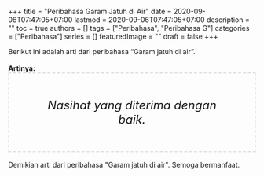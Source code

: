 +++
title = "Peribahasa Garam Jatuh di Air"
date = 2020-09-06T07:47:05+07:00
lastmod = 2020-09-06T07:47:05+07:00
description = ""
toc = true
authors = []
tags = ["Peribahasa", "Peribahasa G"]
categories = ["Peribahasa"]
series = []
featuredImage = ""
draft = false
+++

<div dir="ltr" style="text-align: left;" trbidi="on"><div style="text-align: justify;">Berikut ini adalah arti dari peribahasa “Garam jatuh di air”.</div><br /><div style="text-align: justify;"><b>Artinya:</b></div><div style="border: 2px dashed #ddd; font-size: 24px; height: auto; margin: 0 auto; padding: 50px; text-align: center; width: auto;"><i>Nasihat yang diterima dengan baik.</i></div>
<br /><div style="text-align: justify;">Demikian arti dari peribahasa "Garam jatuh di air". Semoga bermanfaat. </div></div>
